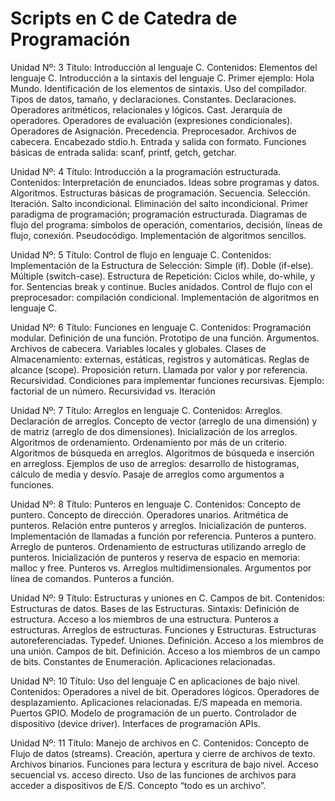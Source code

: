 # Scripts en C de Catedra de Programación

Unidad Nº: 3
Título: Introducción al lenguaje C.
Contenidos: Elementos del lenguaje C. Introducción a la sintaxis del lenguaje C. Primer 
ejemplo: Hola Mundo. Identificación de los elementos de sintaxis. Uso del compilador. 
Tipos de datos, tamaño, y declaraciones. Constantes. Declaraciones. Operadores 
aritméticos, relacionales y lógicos. Cast. Jerarquía de operadores. Operadores de 
evaluación (expresiones condicionales). Operadores de Asignación. Precedencia. 
Preprocesador. Archivos de cabecera. Encabezado stdio.h. Entrada y salida con 
formato. Funciones básicas de entrada salida: scanf, printf, getch, getchar.

Unidad Nº: 4
Título: Introducción a la programación estructurada.
Contenidos: Interpretación de enunciados. Ideas sobre programas y datos. Algoritmos. 
Estructuras básicas de programación. Secuencia. Selección. Iteración. Salto 
incondicional. Eliminación del salto incondicional. Primer paradigma de programación; 
programación estructurada. Diagramas de flujo del programa: símbolos de operación, 
comentarios, decisión, líneas de flujo, conexión. Pseudocódigo. Implementación de 
algoritmos sencillos.

Unidad Nº: 5
Título: Control de flujo en lenguaje C.
Contenidos: Implementación de la Estructura de Selección: Simple (if). Doble (if-else). 
Múltiple (switch-case). Estructura de Repetición: Ciclos while, do-while, y for. 
Sentencias break y continue. Bucles anidados. Control de flujo con el preprocesador: 
compilación condicional. Implementación de algoritmos en lenguaje C.

Unidad Nº: 6
Título: Funciones en lenguaje C.
Contenidos: Programación modular. Definición de una función. Prototipo de una 
función. Argumentos. Archivos de cabecera. Variables locales y globales. Clases de 
Almacenamiento: externas, estáticas, registros y automáticas. Reglas de alcance 
(scope). Proposición return. Llamada por valor y por referencia. Recursividad. 
Condiciones para implementar funciones recursivas. Ejemplo: factorial de un número. 
Recursividad vs. Iteración

Unidad Nº: 7
Título: Arreglos en lenguaje C.
Contenidos: Arreglos. Declaración de arreglos. Concepto de vector (arreglo de una 
dimensión) y de matriz (arreglo de dos dimensiones). Inicialización de los arreglos. 
Algoritmos de ordenamiento. Ordenamiento por más de un criterio. Algoritmos de 
búsqueda en arreglos. Algoritmos de búsqueda e inserción en arregloss. Ejemplos de
uso de arreglos: desarrollo de histogramas, cálculo de media y desvío. Pasaje de 
arreglos como argumentos a funciones.

Unidad Nº: 8
Título: Punteros en lenguaje C.
Contenidos: Concepto de puntero. Concepto de dirección. Operadores unarios. 
Aritmética de punteros. Relación entre punteros y arreglos. Inicialización de punteros. 
Implementación de llamadas a función por referencia. Punteros a puntero. Arreglo de 
punteros. Ordenamiento de estructuras utilizando arreglo de punteros. Inicialización de 
punteros y reserva de espacio en memoria: malloc y free. Punteros vs. Arreglos 
multidimensionales. Argumentos por línea de comandos. Punteros a función.

Unidad Nº: 9
Título: Estructuras y uniones en C. Campos de bit.
Contenidos: Estructuras de datos. Bases de las Estructuras. Sintaxis: Definición de 
estructura. Acceso a los miembros de una estructura. Punteros a estructuras. Arreglos 
de estructuras. Funciones y Estructuras. Estructuras autoreferenciadas. Typedef. 
Uniones. Definición. Acceso a los miembros de una unión. Campos de bit. Definición. 
Acceso a los miembros de un campo de bits. Constantes de Enumeración. 
Aplicaciones relacionadas.

Unidad Nº: 10
Título: Uso del lenguaje C en aplicaciones de bajo nivel.
Contenidos: Operadores a nivel de bit. Operadores lógicos. Operadores de 
desplazamiento. Aplicaciones relacionadas. E/S mapeada en memoria. Puertos GPIO. 
Modelo de programación de un puerto. Controlador de dispositivo (device driver).
Interfaces de programación APIs.

Unidad Nº: 11
Título: Manejo de archivos en C.
Contenidos: Concepto de Flujo de datos (streams). Creación, apertura y cierre de 
archivos de texto. Archivos binarios. Funciones para lectura y escritura de bajo nivel. 
Acceso secuencial vs. acceso directo. Uso de las funciones de archivos para acceder 
a dispositivos de E/S. Concepto “todo es un archivo”.
